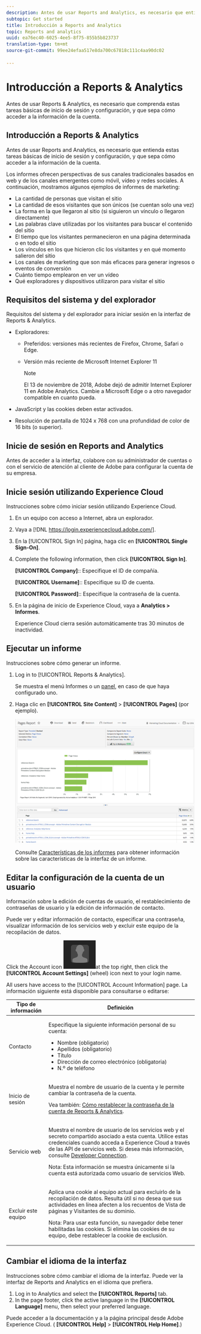 ```yaml
---
description: Antes de usar Reports and Analytics, es necesario que entienda estas tareas básicas de inicio de sesión y configuración, y que sepa cómo acceder a la información de la cuenta.
subtopic: Get started
title: Introducción a Reports and Analytics
topic: Reports and analytics
uuid: ea76ec40-6025-4ee5-8f75-855b5b823737
translation-type: tm+mt
source-git-commit: 99ee24efaa517e8da700c67818c111c4aa90dc02

---
```



# Introducción a Reports &amp; Analytics

Antes de usar Reports &amp; Analytics, es necesario que comprenda estas tareas básicas de inicio de sesión y configuración, y que sepa cómo acceder a la información de la cuenta.

## Introducción a Reports &amp; Analytics

Antes de usar Reports and Analytics, es necesario que entienda estas tareas básicas de inicio de sesión y configuración, y que sepa cómo acceder a la información de la cuenta.

Los informes ofrecen perspectivas de sus canales tradicionales basados en web y de los canales emergentes como móvil, vídeo y redes sociales. A continuación, mostramos algunos ejemplos de informes de marketing:

* La cantidad de personas que visitan el sitio
* La cantidad de esos visitantes que son únicos (se cuentan solo una vez)
* La forma en la que llegaron al sitio (si siguieron un vínculo o llegaron directamente)
* Las palabras clave utilizadas por los visitantes para buscar el contenido del sitio
* El tiempo que los visitantes permanecieron en una página determinada o en todo el sitio
* Los vínculos en los que hicieron clic los visitantes y en qué momento salieron del sitio
* Los canales de marketing que son más eficaces para generar ingresos o eventos de conversión
* Cuánto tiempo emplearon en ver un vídeo
* Qué exploradores y dispositivos utilizaron para visitar el sitio

## Requisitos del sistema y del explorador

Requisitos del sistema y del explorador para iniciar sesión en la interfaz de Reports &amp; Analytics.

* Exploradores:

   * Preferidos: versiones más recientes de Firefox, Chrome, Safari o Edge.
   * Versión más reciente de Microsoft Internet Explorer 11

      >[!NOTE]
      >
      >El 13 de noviembre de 2018, Adobe dejó de admitir Internet Explorer 11 en Adobe Analytics. Cambie a Microsoft Edge o a otro navegador compatible en cuanto pueda.

* JavaScript y las cookies deben estar activados.
* Resolución de pantalla de 1024 x 768 con una profundidad de color de 16 bits (o superior).

## Inicie de sesión en Reports and Analytics

Antes de acceder a la interfaz, colabore con su administrador de cuentas o con el servicio de atención al cliente de Adobe para configurar la cuenta de su empresa.

## Inicie sesión utilizando Experience Cloud

Instrucciones sobre cómo iniciar sesión utilizando Experience Cloud.

1. En un equipo con acceso a Internet, abra un explorador.
1. Vaya a [!DNL https://login.experiencecloud.adobe.com/].
1. En la [!UICONTROL Sign In] página, haga clic en **[!UICONTROL Single Sign-On]**.
1. Complete the following information, then click **[!UICONTROL Sign In]**.

   **[!UICONTROL Company]**:: Especifique el ID de compañía.

   **[!UICONTROL Username]**:: Especifique su ID de cuenta.

   **[!UICONTROL Password]**:: Especifique la contraseña de la cuenta.
1. En la página de inicio de Experience Cloud, vaya a **Analytics > Informes**.

   Experience Cloud cierra sesión automáticamente tras 30 minutos de inactividad.

## Ejecutar un informe

Instrucciones sobre cómo generar un informe.

1. Log in to [!UICONTROL Reports & Analytics].

   Se muestra el menú Informes o un [panel](/help/analyze/reports-analytics/dashboard.md), en caso de que haya configurado uno.

1. Haga clic en **[!UICONTROL Site Content]** > **[!UICONTROL Pages]** (por ejemplo).

   ![](assets/pages_report.png)

   Consulte [Características de los informes](/help/analyze/reports-analytics/overview/report-overview.md) para obtener información sobre las características de la interfaz de un informe.

## Editar la configuración de la cuenta de un usuario

Información sobre la edición de cuentas de usuario, el restablecimiento de contraseñas de usuario y la edición de información de contacto.

Puede ver y editar información de contacto, especificar una contraseña, visualizar información de los servicios web y excluir este equipo de la recopilación de datos.

Click the Account icon ![](assets/account.png)at the top right, then click the **[!UICONTROL Account Settings]** (wheel) icon next to your login name.

All users have access to the [!UICONTROL Account Information] page. La información siguiente está disponible para consultarse o editarse:

<table id="table_58F5D292485F45F9902B372E4E1E3103"> 
 <thead> 
  <tr> 
   <th colname="col1" class="entry"> Tipo de información </th> 
   <th colname="col2" class="entry"> Definición </th> 
  </tr> 
 </thead>
 <tbody> 
  <tr> 
   <td> <p>Contacto </p> </td> 
   <td> <p>Especifique la siguiente información personal de su cuenta: </p> 
    <ul id="ul_7925E35904EB47E3AC648FA80A09EF91"> 
     <li id="li_CDD8D7B73A1D4C78A41FF02BD0E5E788">Nombre (obligatorio) </li> 
     <li id="li_7255F50ABFFA4EE8A0A9D04F92BE432D">Apellidos (obligatorio) </li> 
     <li id="li_3DF6107291CC4D46AAA0E4A13D59128F">Título </li> 
     <li id="li_B5BE95E0FE594939A2D4C6680A6B8BDD">Dirección de correo electrónico (obligatoria) </li> 
     <li id="li_B764239241CE4F1CA74F77D796E7AB1D">N.º de teléfono </li> 
    </ul> </td> 
  </tr> 
  <tr> 
   <td> <p> Inicio de sesión </p> </td> 
   <td> <p>Muestra el nombre de usuario de la cuenta y le permite cambiar la contraseña de la cuenta. </p> <p>Vea también: <a href="https://helpx.adobe.com/es/analytics/kb/How-to-Reset-Report-and-analytics-password.html"  >Cómo restablecer la contraseña de la cuenta de Reports &amp; Analytics</a>. </p> </td> 
  </tr> 
  <tr> 
   <td> <p>Servicio web </p> </td> 
   <td> <p>Muestra el nombre de usuario de los servicios web y el secreto compartido asociado a esta cuenta. Utilice estas credenciales cuando acceda a Experience Cloud a través de las API de servicios web. Si desea más información, consulte <a href="https://marketing.adobe.com/developer"  >Developer Connection</a>. </p> <p> <p>Nota: Esta información se muestra únicamente si la cuenta está autorizada como usuario de servicios Web. </p> </p> </td> 
  </tr> 
  <tr> 
   <td> <p> Excluir este equipo </p> </td> 
   <td> <p>Aplica una cookie al equipo actual para excluirlo de la recopilación de datos. Resulta útil si no desea que sus actividades en línea afecten a los recuentos de Vista de páginas y Visitantes de su dominio. </p> <p> <p>Nota: Para usar esta función, su navegador debe tener habilitadas las cookies. Si elimina las cookies de su equipo, debe restablecer la cookie de exclusión. </p> </p> </td> 
  </tr> 
 </tbody> 
</table>

## Cambiar el idioma de la interfaz

Instrucciones sobre cómo cambiar el idioma de la interfaz. Puede ver la interfaz de Reports and Analytics en el idioma que prefiera.

1. Log in to Analytics and select the **[!UICONTROL Reports]** tab.
1. In the page footer, click the active language in the **[!UICONTROL Language]** menu, then select your preferred language.

Puede acceder a la documentación y a la página principal desde Adobe Experience Cloud. ( **[!UICONTROL Help]** > **[!UICONTROL Help Home]**.)
